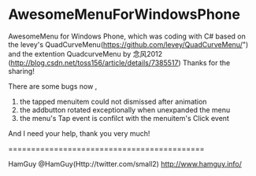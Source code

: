 AwesomeMenuForWindowsPhone
==========================

AwesomeMenu for Windows Phone, which was coding with C# based on the levey's QuadCurveMenu(https://github.com/levey/QuadCurveMenu/") and the extention QuadcurveMenu by 念风2012 (http://blog.csdn.net/toss156/article/details/7385517)
Thanks for the sharing!

There are some bugs now ,

1. the tapped menuitem could not dismissed after animation
2. the addbutton rotated exceptionally when unexpanded the menu
3. the menu's Tap event is confilct with the menuitem's Click event

And I need your help, thank you very much!


===========================================

HamGuy
@HamGuy(Http://twitter.com/small2)
http://www.hamguy.info/
